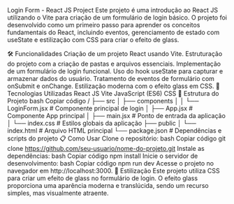Login Form - React JS Project
Este projeto é uma introdução ao React JS utilizando o Vite para criação de um formulário de login básico. O projeto foi desenvolvido como um primeiro passo para aprender os conceitos fundamentais do React, incluindo eventos, gerenciamento de estado com useState e estilização com CSS para criar o efeito de glass.

🛠️ Funcionalidades
Criação de um projeto React usando Vite.
Estruturação do projeto com a criação de pastas e arquivos essenciais.
Implementação de um formulário de login funcional.
Uso do hook useState para capturar e armazenar dados do usuário.
Tratamento de eventos de formulário com onSubmit e onChange.
Estilização moderna com o efeito glass em CSS.
🚀 Tecnologias Utilizadas
React JS
Vite
JavaScript (ES6)
CSS
📂 Estrutura do Projeto
bash
Copiar código
/
├── src
│   ├── components
│   │   └── LoginForm.jsx     # Componente principal de login
│   ├── App.jsx               # Componente App principal
│   ├── main.jsx              # Ponto de entrada da aplicação
│   └── index.css             # Estilos globais da aplicação
├── public
│   └── index.html            # Arquivo HTML principal
└── package.json              # Dependências e scripts do projeto
📋 Como Usar
Clone o repositório:
bash
Copiar código
git clone https://github.com/seu-usuario/nome-do-projeto.git
Instale as dependências:
bash
Copiar código
npm install
Inicie o servidor de desenvolvimento:
bash
Copiar código
npm run dev
Acesse o projeto no navegador em http://localhost:3000.
🎨 Estilização
Este projeto utiliza CSS para criar um efeito de glass no formulário de login. O efeito glass proporciona uma aparência moderna e translúcida, sendo um recurso simples, mas visualmente atraente.
